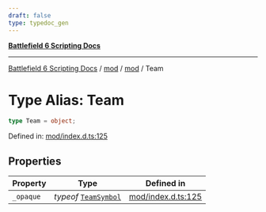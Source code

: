 ```yaml
---
draft: false
type: typedoc_gen
---
```


[**Battlefield 6 Scripting Docs**](../../../_index.md)

***

[Battlefield 6 Scripting Docs](../../../_index.md) / [mod](../../_index.md) / [mod](../_index.md) / Team

# Type Alias: Team

```ts
type Team = object;
```

Defined in: [mod/index.d.ts:125](https://github.com/battlefield-portal-community/portal-docs/blob/ff09b2690670f74de7e97198022e5a97ff1161ff/generators/santiago/mod/index.d.ts#L125)

## Properties

| Property | Type | Defined in |
| ------ | ------ | ------ |
| <a id="_opaque"></a> `_opaque` | *typeof* [`TeamSymbol`](../TeamSymbol/_index.md) | [mod/index.d.ts:125](https://github.com/battlefield-portal-community/portal-docs/blob/ff09b2690670f74de7e97198022e5a97ff1161ff/generators/santiago/mod/index.d.ts#L125) |
